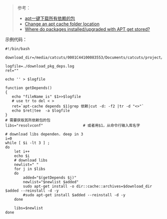 

> 参考：
> - [apt一键下载所有依赖的包](https://blog.csdn.net/junbujianwpl/article/details/52811153)
> - [Change an apt cache folder location](https://abz89.wordpress.com/2010/02/11/change-an-apt-cache-folder-location/)
> - [Where do packages installed/upgraded with APT get stored?](https://askubuntu.com/questions/178806/where-do-packages-installed-upgraded-with-apt-get-stored)

示例代码：
```shell
#!/bin/bash

download_dir=/media/catcuts/0001C44100083553/Documents/catcuts/project/test/download

logfile=./download_pkg_deps.log
ret=""

echo '' > $logfile

function getDepends()
{
   echo "fileName is" $1>>$logfile
   # use tr to del < >
   ret=`apt-cache depends $1|grep 依赖|cut -d: -f2 |tr -d "<>"`
   echo $ret|tee  -a $logfile
}
# 需要获取其所依赖包的包
libs="resolvconf"                  # 或者用$1，从命令行输入库名字

# download libs dependen. deep in 3
i=0
while [ $i -lt 3 ] ;
do
    let i++
    echo $i
    # download libs
    newlist=" "
    for j in $libs
    do
        added="$(getDepends $j)"
        newlist="$newlist $added"
        sudo apt-get install -o dir::cache::archives=$download_dir $added --reinstall -d -y
        #sudo apt-get install $added --reinstall -d -y
    done

    libs=$newlist
done

```


